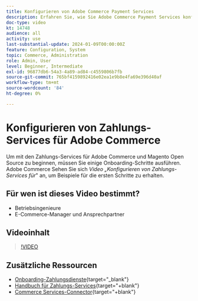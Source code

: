 ```yaml
---
title: Konfigurieren von Adobe Commerce Payment Services
description: Erfahren Sie, wie Sie Adobe Commerce Payment Services konfigurieren.
doc-type: video
kt: 14748
audience: all
activity: use
last-substantial-update: 2024-01-09T00:00:00Z
feature: Configuration, System
topic: Commerce, Administration
role: Admin, User
level: Beginner, Intermediate
exl-id: 96877db6-54a3-4a89-ad84-c4559806b7fb
source-git-commit: 765bf4159892416e02ea1e9b8e4fa69e396d40af
workflow-type: tm+mt
source-wordcount: '84'
ht-degree: 0%

---
```


# Konfigurieren von Zahlungs-Services für Adobe Commerce

Um mit den Zahlungs-Services für Adobe Commerce und Magento Open Source zu beginnen, müssen Sie einige Onboarding-Schritte ausführen. Adobe Commerce Sehen Sie sich _Video „Konfigurieren von Zahlungs-Services für_&quot; an, um Beispiele für die ersten Schritte zu erhalten.

## Für wen ist dieses Video bestimmt?

- Betriebsingenieure
- E-Commerce-Manager und Ansprechpartner

## Videoinhalt

>[!VIDEO](https://video.tv.adobe.com/v/3425957?learn=on)

## Zusätzliche Ressourcen

- [Onboarding-Zahlungsdienste](https://experienceleague.adobe.com/docs/commerce-merchant-services/payment-services/get-started/onboard.html?lang=de){target="_blank"}
- [Handbuch für Zahlungs-Services](https://experienceleague.adobe.com/docs/commerce-merchant-services/payment-services/guide-overview.html?lang=de){target="+blank"}
- [Commerce Services-Connector](https://experienceleague.adobe.com/docs/commerce-merchant-services/user-guides/integration-services/saas.html?lang=de){target="+blank"}
